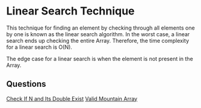 # Linear Search Technique

This technique for finding an element by checking through all elements one by one is known as the linear search algorithm. In the worst case, a linear search ends up checking the entire Array. Therefore, the time complexity for a linear search is O(N).

The edge case for a linear search is when the element is not present in the Array.

## Questions

[Check If N and Its Double Exist](https://leetcode.com/problems/check-if-n-and-its-double-exist/)
[Valid Mountain Array](https://leetcode.com/problems/valid-mountain-array/)